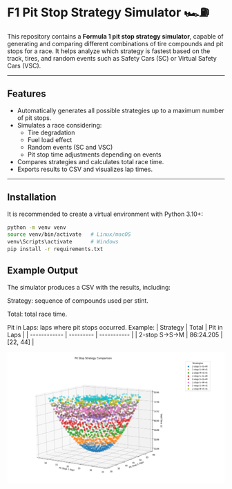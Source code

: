 # F1 Pit Stop Strategy Simulator 🏎️⛽

This repository contains a **Formula 1 pit stop strategy simulator**, capable of generating and comparing different combinations of tire compounds and pit stops for a race. It helps analyze which strategy is fastest based on the track, tires, and random events such as Safety Cars (SC) or Virtual Safety Cars (VSC).

---

## Features

- Automatically generates all possible strategies up to a maximum number of pit stops.
- Simulates a race considering:
  - Tire degradation
  - Fuel load effect
  - Random events (SC and VSC)
  - Pit stop time adjustments depending on events
- Compares strategies and calculates total race time.
- Exports results to CSV and visualizes lap times.

---


## Installation

It is recommended to create a virtual environment with Python 3.10+:

```bash
python -m venv venv
source venv/bin/activate   # Linux/macOS
venv\Scripts\activate      # Windows
pip install -r requirements.txt
```

## Example Output
The simulator produces a CSV with the results, including:

Strategy: sequence of compounds used per stint.

Total: total race time.

Pit in Laps: laps where pit stops occurred.
Example: 
| Strategy     | Total     | Pit in Laps |
| ------------ | --------- | ----------- |
| 2-stop S→S→M | 86:24.205 | \[22, 44]   |


<p align="center">
  <img src="images/2000_strats.png" alt="Best Strategy Plot" width="600">
</p>



